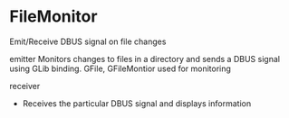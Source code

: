 FileMonitor
===========

Emit/Receive DBUS signal on file changes

emitter
Monitors changes to files in a directory and sends a DBUS signal using GLib binding. 
GFile, GFileMontior used for monitoring


receiver

- Receives the particular DBUS signal and displays information
 


